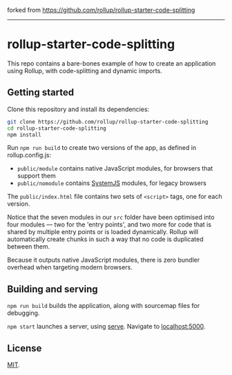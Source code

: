 forked from https://github.com/rollup/rollup-starter-code-splitting

---

# rollup-starter-code-splitting

This repo contains a bare-bones example of how to create an application using Rollup, with code-splitting and dynamic imports.


## Getting started

Clone this repository and install its dependencies:

```bash
git clone https://github.com/rollup/rollup-starter-code-splitting
cd rollup-starter-code-splitting
npm install
```

Run `npm run build` to create two versions of the app, as defined in rollup.config.js:

* `public/module` contains native JavaScript modules, for browsers that support them
* `public/nomodule` contains [SystemJS](https://github.com/systemjs/systemjs) modules, for legacy browsers

The `public/index.html` file contains two sets of `<script>` tags, one for each version.

Notice that the seven modules in our `src` folder have been optimised into four modules — two for the 'entry points', and two more for code that is shared by multiple entry points or is loaded dynamically. Rollup will automatically create chunks in such a way that no code is duplicated between them.

Because it outputs native JavaScript modules, there is zero bundler overhead when targeting modern browsers.


## Building and serving

`npm run build` builds the application, along with sourcemap files for debugging.

`npm start` launches a server, using [serve](https://github.com/zeit/serve). Navigate to [localhost:5000](http://localhost:5000).

## License

[MIT](LICENSE).
